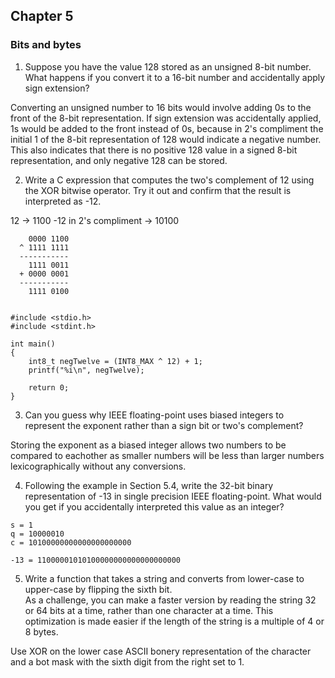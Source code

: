 ## Chapter 5


### Bits and bytes

1) Suppose you have the value 128 stored as an unsigned 8-bit number.  What happens if you convert 
it to a 16-bit number and accidentally apply sign extension?

Converting an unsigned number to 16 bits would involve adding 0s to the front of the 8-bit representation.  If sign extension was accidentally applied, 1s would be added to the front instead of 0s, because in 2's compliment the initial 1 of the 8-bit representation of 128 would indicate a negative number.  This also indicates that there is no positive 128 value in a signed 8-bit representation, and only negative 128 can be stored.

2) Write a C expression that computes the two's complement of 12 using the XOR bitwise operator. 
Try it out and confirm that the result is interpreted as -12.

12 -> 1100
-12 in 2's compliment -> 10100

```
    0000 1100
  ^ 1111 1111
  -----------
    1111 0011
  + 0000 0001
  -----------
    1111 0100


#include <stdio.h>
#include <stdint.h>

int main()
{
    int8_t negTwelve = (INT8_MAX ^ 12) + 1;
    printf("%i\n", negTwelve);
    
    return 0;
}
```

3) Can you guess why IEEE floating-point uses biased integers to represent the exponent rather than a
sign bit or two's complement?

Storing the exponent as a biased integer allows two numbers to be compared to eachother as smaller numbers will be less than larger numbers lexicographically without any conversions.

4) Following the example in Section 5.4, write the 32-bit binary representation of -13 in single precision 
IEEE floating-point.  What would you get if you accidentally interpreted this value as an integer?

```
s = 1
q = 10000010
c = 10100000000000000000000

-13 = 11000001010100000000000000000000
```

5) Write a function that takes a string and converts from lower-case to upper-case by flipping the sixth bit.  
As a challenge, you can make a faster version by reading the string 32 or 64 bits at a time, rather than one
character at a time.  This optimization is made easier if the length of the string is a multiple of 4 or 8 bytes.

Use XOR on the lower case ASCII bonery representation of the character and a bot mask with the sixth digit from the right set to 1.
